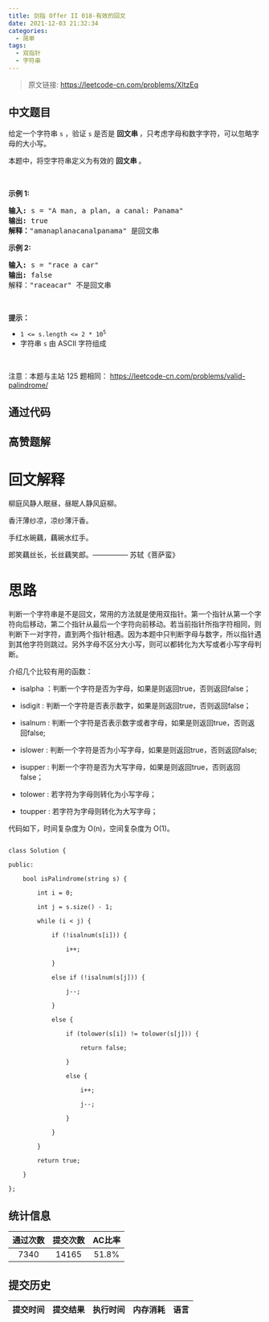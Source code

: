 ```yaml
---
title: 剑指 Offer II 018-有效的回文
date: 2021-12-03 21:32:34
categories:
  - 简单
tags:
  - 双指针
  - 字符串
---
```


> 原文链接: https://leetcode-cn.com/problems/XltzEq




## 中文题目
<div><p>给定一个字符串 <code>s</code> ，验证 <code>s</code>&nbsp;是否是&nbsp;<strong>回文串&nbsp;</strong>，只考虑字母和数字字符，可以忽略字母的大小写。</p>

<p>本题中，将空字符串定义为有效的&nbsp;<strong>回文串&nbsp;</strong>。</p>

<p>&nbsp;</p>

<p><strong>示例 1:</strong></p>

<pre>
<strong>输入: </strong>s =<strong> </strong>&quot;A man, a plan, a canal: Panama&quot;
<strong>输出:</strong> true
<strong>解释：</strong>&quot;amanaplanacanalpanama&quot; 是回文串</pre>

<p><strong>示例 2:</strong></p>

<pre>
<strong>输入:</strong> s = &quot;race a car&quot;
<strong>输出:</strong> false
解释：&quot;raceacar&quot; 不是回文串</pre>

<p>&nbsp;</p>

<p><strong>提示：</strong></p>

<ul>
	<li><code>1 &lt;= s.length &lt;= 2 * 10<sup>5</sup></code></li>
	<li>字符串 <code>s</code> 由 ASCII 字符组成</li>
</ul>

<p>&nbsp;</p>

<p><meta charset="UTF-8" />注意：本题与主站 125&nbsp;题相同：&nbsp;<a href="https://leetcode-cn.com/problems/valid-palindrome/">https://leetcode-cn.com/problems/valid-palindrome/</a></p>
</div>

## 通过代码
<RecoDemo>
</RecoDemo>


## 高赞题解
# **回文解释**
柳庭风静人眠昼，昼眠人静风庭柳。
香汗薄纱凉，凉纱薄汗香。
手红水碗藕，藕碗水红手。
郎笑藕丝长，长丝藕笑郎。————— 苏轼《菩萨蛮》

# **思路**
判断一个字符串是不是回文，常用的方法就是使用双指针。第一个指针从第一个字符向后移动，第二个指针从最后一个字符向前移动。若当前指针所指字符相同，则判断下一对字符，直到两个指针相遇。因为本题中只判断字母与数字，所以指针遇到其他字符则跳过。另外字母不区分大小写，则可以都转化为大写或者小写字母判断。

介绍几个比较有用的函数：
- isalpha ：判断一个字符是否为字母，如果是则返回true，否则返回false；
- isdigit : 判断一个字符是否表示数字，如果是则返回true，否则返回false；
- isalnum : 判断一个字符是否表示数字或者字母，如果是则返回true，否则返回false;
- islower : 判断一个字符是否为小写字母，如果是则返回true，否则返回false;
- isupper : 判断一个字符是否为大写字母，如果是则返回true，否则返回false；
- tolower : 若字符为字母则转化为小写字母；
- toupper : 若字符为字母则转化为大写字母；

代码如下，时间复杂度为 O(n)，空间复杂度为 O(1)。
```
class Solution {
public:
    bool isPalindrome(string s) {
        int i = 0;
        int j = s.size() - 1;
        while (i < j) {
            if (!isalnum(s[i])) {
                i++;
            }
            else if (!isalnum(s[j])) {
                j--;
            }
            else {
                if (tolower(s[i]) != tolower(s[j])) {
                    return false;
                }
                else {
                    i++;
                    j--;
                }
            } 
        }
        return true;
    } 
};
```


## 统计信息
| 通过次数 | 提交次数 | AC比率 |
| :------: | :------: | :------: |
|    7340    |    14165    |   51.8%   |

## 提交历史
| 提交时间 | 提交结果 | 执行时间 |  内存消耗  | 语言 |
| :------: | :------: | :------: | :--------: | :--------: |
